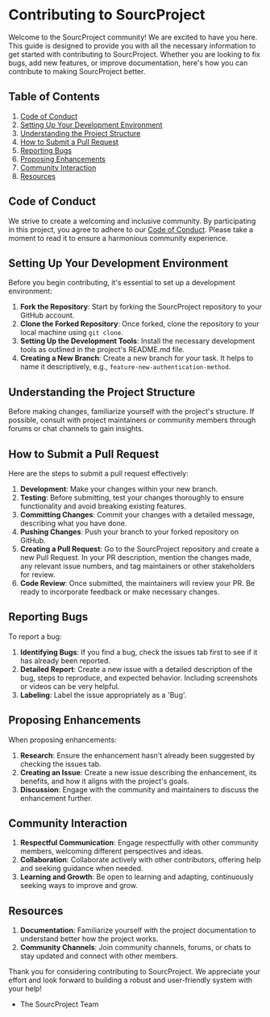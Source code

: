 # Contributing to SourcProject

Welcome to the SourcProject community! We are excited to have you here. This guide is designed to provide you with all the necessary information to get started with contributing to SourcProject. Whether you are looking to fix bugs, add new features, or improve documentation, here's how you can contribute to making SourcProject better.

## Table of Contents

1. [Code of Conduct](#code-of-conduct)
2. [Setting Up Your Development Environment](#setting-up-your-development-environment)
3. [Understanding the Project Structure](#understanding-the-project-structure)
4. [How to Submit a Pull Request](#how-to-submit-a-pull-request)
5. [Reporting Bugs](#reporting-bugs)
6. [Proposing Enhancements](#proposing-enhancements)
7. [Community Interaction](#community-interaction)
8. [Resources](#resources)

## Code of Conduct

We strive to create a welcoming and inclusive community. By participating in this project, you agree to adhere to our [Code of Conduct](CODE_OF_CONDUCT.md). Please take a moment to read it to ensure a harmonious community experience.

## Setting Up Your Development Environment

Before you begin contributing, it's essential to set up a development environment:

1. **Fork the Repository**: Start by forking the SourcProject repository to your GitHub account.
2. **Clone the Forked Repository**: Once forked, clone the repository to your local machine using `git clone`.
3. **Setting Up the Development Tools**: Install the necessary development tools as outlined in the project's README.md file.
4. **Creating a New Branch**: Create a new branch for your task. It helps to name it descriptively, e.g., `feature-new-authentication-method`.

## Understanding the Project Structure

Before making changes, familiarize yourself with the project's structure. If possible, consult with project maintainers or community members through forums or chat channels to gain insights.

## How to Submit a Pull Request

Here are the steps to submit a pull request effectively:

1. **Development**: Make your changes within your new branch.
2. **Testing**: Before submitting, test your changes thoroughly to ensure functionality and avoid breaking existing features.
3. **Committing Changes**: Commit your changes with a detailed message, describing what you have done.
4. **Pushing Changes**: Push your branch to your forked repository on GitHub.
5. **Creating a Pull Request**: Go to the SourcProject repository and create a new Pull Request. In your PR description, mention the changes made, any relevant issue numbers, and tag maintainers or other stakeholders for review.
6. **Code Review**: Once submitted, the maintainers will review your PR. Be ready to incorporate feedback or make necessary changes.

## Reporting Bugs

To report a bug:

1. **Identifying Bugs**: If you find a bug, check the issues tab first to see if it has already been reported.
2. **Detailed Report**: Create a new issue with a detailed description of the bug, steps to reproduce, and expected behavior. Including screenshots or videos can be very helpful.
3. **Labeling**: Label the issue appropriately as a 'Bug'.

## Proposing Enhancements

When proposing enhancements:

1. **Research**: Ensure the enhancement hasn't already been suggested by checking the issues tab.
2. **Creating an Issue**: Create a new issue describing the enhancement, its benefits, and how it aligns with the project's goals.
3. **Discussion**: Engage with the community and maintainers to discuss the enhancement further.

## Community Interaction

1. **Respectful Communication**: Engage respectfully with other community members, welcoming different perspectives and ideas.
2. **Collaboration**: Collaborate actively with other contributors, offering help and seeking guidance when needed.
3. **Learning and Growth**: Be open to learning and adapting, continuously seeking ways to improve and grow.

## Resources

1. **Documentation**: Familiarize yourself with the project documentation to understand better how the project works.
2. **Community Channels**: Join community channels, forums, or chats to stay updated and connect with other members.

Thank you for considering contributing to SourcProject. We appreciate your effort and look forward to building a robust and user-friendly system with your help!

- The SourcProject Team
